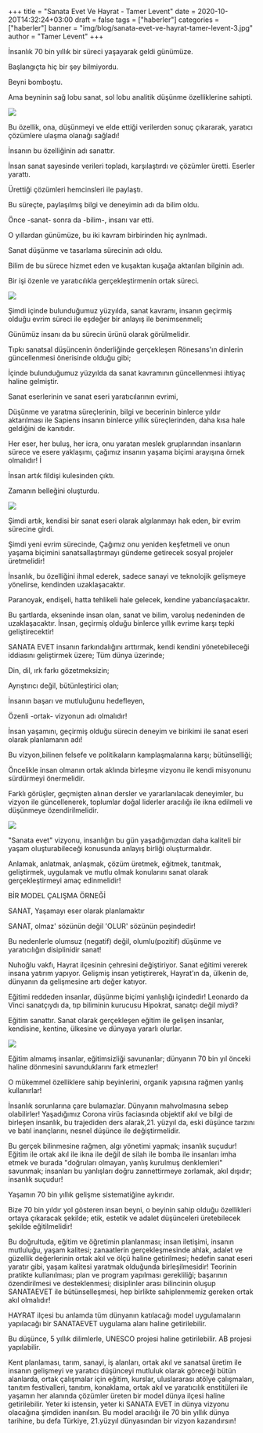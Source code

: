 +++
title =  "Sanata Evet Ve Hayrat - Tamer Levent"
date = 2020-10-20T14:32:24+03:00
draft = false
tags = ["haberler"]
categories = ["haberler"]
banner = "img/blog/sanata-evet-ve-hayrat-tamer-levent-3.jpg"
author = "Tamer Levent"
+++

İnsanlık 70 bin yıllık bir süreci yaşayarak geldi günümüze.

Başlangıçta hiç bir şey bilmiyordu.

Beyni bomboştu.

Ama beyninin  sağ lobu sanat, sol lobu analitik düşünme özelliklerine sahipti.

![](img/blog/sanata-evet-ve-hayrat-tamer-levent-1.jpg)

Bu özellik, ona, düşünmeyi ve elde ettiği verilerden sonuç çıkararak, yaratıcı çözümlere ulaşma olanağı sağladı!

İnsanın bu özelliğinin adı sanattır.

İnsan sanat sayesinde verileri topladı, karşılaştırdı ve çözümler üretti. Eserler yarattı.

Ürettiği çözümleri hemcinsleri ile paylaştı.

Bu süreçte, paylaşılmış bilgi ve deneyimin adı da bilim oldu.

Önce -sanat- sonra da -bilim-, insanı var etti.

O yıllardan günümüze, bu iki kavram birbirinden hiç ayrılmadı.

Sanat düşünme ve tasarlama sürecinin adı oldu.

Bilim de bu sürece hizmet eden ve kuşaktan kuşağa aktarılan bilginin adı.

Bir işi özenle ve yaratıcılıkla gerçekleştirmenin ortak süreci.

![](img/blog/sanata-evet-ve-hayrat-tamer-levent-2.jpg)

Şimdi içinde bulunduğumuz yüzyılda, sanat kavramı, insanın geçirmiş olduğu  evrim  süreci ile eşdeğer bir anlayış ile benimsenmeli;

Günümüz insanı da  bu sürecin ürünü olarak görülmelidir.

Tıpkı sanatsal düşüncenin önderliğinde gerçekleşen Rönesans'ın  dinlerin güncellenmesi önerisinde olduğu gibi;

İçinde bulunduğumuz yüzyılda da sanat kavramının güncellenmesi ihtiyaç haline gelmiştir.

Sanat eserlerinin ve sanat eseri yaratıcılarının  evrimi,

Düşünme ve yaratma süreçlerinin, bilgi ve becerinin binlerce yıldır aktarılması ile Sapiens insanın binlerce yıllık süreçlerinden, daha kısa  hale geldiğini de kanıtıdır.

Her eser, her buluş, her icra, onu yaratan  meslek gruplarından insanların sürece ve  esere yaklaşımı, çağımız insanın yaşama biçimi arayışına örnek olmalıdır!                                 İ

İnsan artık fildişi kulesinden çıktı.

Zamanın belleğini oluşturdu.

![](img/blog/sanata-evet-ve-hayrat-tamer-levent-4.jpg)

Şimdi artık, kendisi bir sanat eseri olarak algılanmayı hak eden, bir evrim sürecine girdi.

Şimdi yeni evrim sürecinde, Çağımız onu yeniden keşfetmeli ve onun yaşama biçimini sanatsallaştırmayı gündeme getirecek sosyal projeler üretmelidir!

İnsanlık, bu özelliğini ihmal ederek, sadece sanayi ve teknolojik gelişmeye yönelirse, kendinden uzaklaşacaktır.

Paranoyak, endişeli, hatta tehlikeli hale gelecek, kendine yabancılaşacaktır.

Bu şartlarda, ekseninde insan olan, sanat ve bilim, varoluş nedeninden de uzaklaşacaktır. İnsan, geçirmiş olduğu binlerce yıllık evrime karşı tepki geliştirecektir!

SANATA EVET insanın farkındalığını arttırmak, kendi kendini yönetebileceği iddiasını geliştirmek üzere; Tüm dünya üzerinde;

Din, dil, ırk farkı gözetmeksizin;

Ayrıştırıcı değil, bütünleştirici olan;

İnsanın başarı ve mutluluğunu hedefleyen,

Özenli -ortak- vizyonun adı olmalıdır!

İnsan yaşamını, geçirmiş olduğu sürecin deneyim ve  birikimi ile sanat eseri olarak planlamanın adı!

Bu vizyon,bilinen felsefe ve politikaların kamplaşmalarına karşı; bütünselliği;

Öncelikle insan olmanın ortak aklında birleşme vizyonu ile kendi misyonunu sürdürmeyi önermelidir.

Farklı görüşler, geçmişten alınan dersler ve yararlanılacak deneyimler, bu vizyon ile güncellenerek, toplumlar doğal liderler aracılığı ile ikna edilmeli ve düşünmeye  özendirilmelidir.

![](img/blog/sanata-evet-ve-hayrat-tamer-levent-5.jpg)

"Sanata evet" vizyonu, insanlığın bu gün yaşadığımızdan daha kaliteli bir yaşam oluşturabileceği konusunda anlayış birliği oluşturmalıdır.

Anlamak, anlatmak, anlaşmak, çözüm üretmek, eğitmek, tanıtmak, geliştirmek, uygulamak ve mutlu olmak  konularını sanat olarak gerçekleştirmeyi amaç edinmelidir!

BİR MODEL ÇALIŞMA ÖRNEĞİ

SANAT, Yaşamayı eser olarak planlamaktır

SANAT, olmaz' sözünün  değil 'OLUR' sözünün peşindedir!

Bu nedenlerle olumsuz (negatif) değil, olumlu(pozitif) düşünme ve yaratıcılığın disiplinidir sanat!

Nuhoğlu vakfı, Hayrat ilçesinin çehresini değiştiriyor. Sanat eğitimi vererek insana yatırım yapıyor. Gelişmiş insan yetiştirerek, Hayrat’ın da, ülkenin de, dünyanın da gelişmesine artı değer katıyor.

Eğitimi reddeden insanlar, düşünme biçimi yanlışlığı içindedir! Leonardo da Vinci sanatçıydı da, tıp biliminin kurucusu Hipokrat, sanatçı değil miydi?

Eğitim sanattır. Sanat olarak gerçekleşen eğitim ile gelişen insanlar, kendisine, kentine, ülkesine ve dünyaya yararlı olurlar.

![](img/blog/sanata-evet-ve-hayrat-tamer-levent-3.jpg)

Eğitim almamış insanlar, eğitimsizliği savunanlar; dünyanın 70 bin yıl önceki haline dönmesini savunduklarını  fark etmezler!

O mükemmel özelliklere sahip beyinlerini, organik yapısına rağmen yanlış kullanırlar!

İnsanlık sorunlarına çare bulamazlar. Dünyanın mahvolmasına sebep olabilirler! Yaşadığımız Corona virüs faciasında objektif akıl ve bilgi de birleşen insanlık, bu trajediden ders alarak,21. yüzyıl da, eski düşünce tarzını ve batıl inançlarını, nesnel  düşünce ile değiştirmelidir.

Bu  gerçek bilinmesine rağmen, algı yönetimi yapmak; insanlık suçudur! Eğitim ile ortak akıl ile ikna ile değil de silah ile bomba ile insanları imha etmek ve burada "doğruları olmayan, yanlış kurulmuş denklemleri" savunmak; insanları bu yanlışları doğru zannettirmeye zorlamak, akıl dışıdır; insanlık suçudur!

Yaşamın 70 bin yıllık gelişme sistematiğine aykırıdır.

Bize 70 bin yıldır yol gösteren insan beyni, o beyinin sahip olduğu özellikleri ortaya çıkaracak şekilde; etik, estetik ve adalet düşünceleri üretebilecek şekilde eğitilmelidir!

 Bu  doğrultuda, eğitim ve öğretimin planlanması; insan iletişimi, insanın mutluluğu, yaşam kalitesi; zanaatlerin gerçekleşmesinde ahlak, adalet ve güzellik değerlerinin ortak akıl ve ölçü haline getirilmesi; hedefin sanat eseri yaratır gibi, yaşam kalitesi yaratmak olduğunda birleşilmesidir! Teorinin pratikte kullanılması; plan ve program yapılması gerekliliği; başarının özendirilmesi ve desteklenmesi; disiplinler arası bilincinin oluşup SANATAEVET  ile bütünselleşmesi, hep birlikte sahiplenmemiz gereken ortak akıl olmalıdır!

HAYRAT ilçesi bu anlamda tüm dünyanın katılacağı model uygulamaların yapılacağı bir SANATAEVET uygulama alanı haline getirilebilir.

Bu düşünce, 5 yıllık dilimlerle, UNESCO projesi haline getirilebilir. AB projesi yapılabilir.

Kent planlaması, tarım, sanayi, iş alanları, ortak akıl ve sanatsal üretim ile insanın gelişmeyi ve yaratıcı düşünceyi  mutluluk olarak göreceği bütün alanlarda, ortak çalışmalar için eğitim, kurslar, uluslararası atölye çalışmaları, tanıtım festivalleri, tanıtım, konaklama, ortak akıl ve yaratıcılık enstitüleri ile yaşamın her alanında çözümler üreten bir model dünya ilçesi haline getirilebilir. Yeter ki istensin, yeter ki SANATA EVET in dünya vizyonu olacağına şimdiden inanılsın. Bu model  aracılığı ile 70 bin yıllık dünya tarihine, bu defa  Türkiye, 21.yüzyıl dünyasından bir vizyon kazandırsın!



